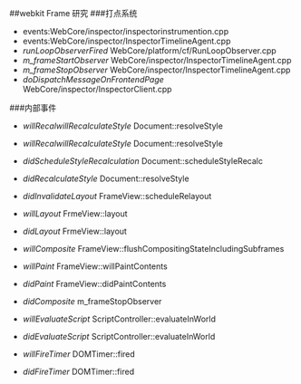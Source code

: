 ##webkit Frame 研究
###打点系统
* events:WebCore/inspector/inspectorinstrumention.cpp
* events:WebCore/inspector/InspectorTimelineAgent.cpp
* *runLoopObserverFired* WebCore/platform/cf/RunLoopObserver.cpp
* *m_frameStartObserver* WebCore/inspector/InspectorTimelineAgent.cpp
* *m_frameStopObserver* WebCore/inspector/InspectorTimelineAgent.cpp
* *doDispatchMessageOnFrontendPage* WebCore/inspector/InspectorClient.cpp


###内部事件
* *willRecalwillRecalculateStyle* Document::resolveStyle   
* *willRecalwillRecalculateStyle* Document::resolveStyle   
* *didScheduleStyleRecalculation* Document::scheduleStyleRecalc 
* *didRecalculateStyle* Document::resolveStyle 
* *didInvalidateLayout* FrameView::scheduleRelayout 
* *willLayout* FrmeView::layout 
* *didLayout* FrmeView::layout 
* *willComposite* FrameView::flushCompositingStateIncludingSubframes 
* *willPaint* FrameView::willPaintContents 
* *didPaint* FrameView::didPaintContents 
* *didComposite* m_frameStopObserver


* *willEvaluateScript* ScriptController::evaluateInWorld 
* *didEvaluateScript* ScriptController::evaluateInWorld 
* *willFireTimer* DOMTimer::fired 
* *didFireTimer* DOMTimer::fired 
